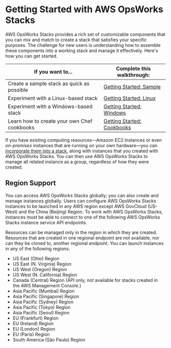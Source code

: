 # Getting Started with AWS OpsWorks Stacks<a name="gettingstarted_intro"></a>

AWS OpsWorks Stacks provides a rich set of customizable components that you can mix and match to create a stack that satisfies your specific purposes\. The challenge for new users is understanding how to assemble these components into a working stack and manage it effectively\. Here's how you can get started\.


| If you want to\.\.\. | Complete this walkthrough: | 
| --- | --- | 
| Create a sample stack as quick as possible | [Getting Started: Sample](gettingstarted-intro.md)  | 
| Experiment with a Linux\-based stack | [Getting Started: Linux](gettingstarted-linux.md) | 
| Experiment with a Windows\-based stack | [Getting Started: Windows](gettingstarted-windows.md) | 
| Learn how to create your own Chef cookbooks | [Getting Started: Cookbooks](gettingstarted-cookbooks.md) | 

If you have existing computing resources—Amazon EC2 instances or even *on\-premises* instances that are running on your own hardware—you can [incorporate them into a stack](registered-instances.md), along with instances that you created with AWS OpsWorks Stacks\. You can then use AWS OpsWorks Stacks to manage all related instance as a group, regardless of how they were created\.

## Region Support<a name="gettingstarted-intro-region"></a>

You can access AWS OpsWorks Stacks globally; you can also create and manage instances globally\. Users can configure AWS OpsWorks Stacks instances to be launched in any AWS region except AWS GovCloud \(US\-West\) and the China \(Beijing\) Region\. To work with AWS OpsWorks Stacks, instances must be able to connect to one of the following AWS OpsWorks Stacks instance service API endpoints\.

Resources can be managed only in the region in which they are created\. Resources that are created in one regional endpoint are not available, nor can they be cloned to, another regional endpoint\. You can launch instances in any of the following regions\.
+ US East \(Ohio\) Region
+ US East \(N\. Virginia\) Region
+ US West \(Oregon\) Region
+ US West \(N\. California\) Region
+ Canada \(Central\) Region \(API only, not available for stacks created in the AWS Management Console\.\)
+ Asia Pacific \(Mumbai\) Region
+ Asia Pacific \(Singapore\) Region
+ Asia Pacific \(Sydney\) Region
+ Asia Pacific \(Tokyo\) Region
+ Asia Pacific \(Seoul\) Region
+ EU \(Frankfurt\) Region
+ EU \(Ireland\) Region
+ EU \(London\) Region
+ EU \(Paris\) Region
+ South America \(São Paulo\) Region